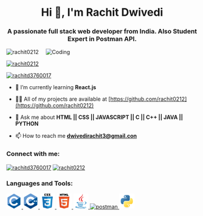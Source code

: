 <h1 align="center">Hi 👋, I'm Rachit Dwivedi</h1>
<h3 align="center">A passionate full stack web developer from India. Also Student Expert in Postman API.</h3>
<img align="right" alt="Coding" width="400" src="https://cdn.myportfolio.com/2fcfcb103788251450a8304378dffded/a62c047f-8369-493c-ab14-71ef51bebc55_rw_1200.gif?h=e8c7ce55b326319eaca316cc1e74518f">
<p align="left"> <img src="https://komarev.com/ghpvc/?username=rachit0212&label=Profile%20views&color=0e75b6&style=flat" alt="rachit0212" /> </p>

<p align="left"> <a href="https://github.com/ryo-ma/github-profile-trophy"><img src="https://github-profile-trophy.vercel.app/?username=rachit0212" alt="rachit0212" /></a> </p>

<p align="left"> <a href="https://twitter.com/rachitd3760017" target="blank"><img src="https://img.shields.io/twitter/follow/rachitd3760017?logo=twitter&style=for-the-badge" alt="rachitd3760017" /></a> </p>

- 🌱 I’m currently learning **React.js**

- 👨‍💻 All of my projects are available at [https://github.com/rachit0212](https://github.com/rachit0212)

- 💬 Ask me about **HTML || CSS || JAVASCRIPT || C || C++ || JAVA || PYTHON**

- 📫 How to reach me **dwivedirachit3@gmail.con**

<h3 align="left">Connect with me:</h3>
<p align="left">
<a href="https://twitter.com/rachitd3760017" target="blank"><img align="center" src="https://raw.githubusercontent.com/rahuldkjain/github-profile-readme-generator/master/src/images/icons/Social/twitter.svg" alt="rachitd3760017" height="30" width="40" /></a>
<a href="https://www.codechef.com/users/rachit0212" target="blank"><img align="center" src="https://cdn.jsdelivr.net/npm/simple-icons@3.1.0/icons/codechef.svg" alt="rachit0212" height="30" width="40" /></a>
</p>

<h3 align="left">Languages and Tools:</h3>
<p align="left"> <a href="https://www.cprogramming.com/" target="_blank" rel="noreferrer"> <img src="https://raw.githubusercontent.com/devicons/devicon/master/icons/c/c-original.svg" alt="c" width="40" height="40"/> </a> <a href="https://www.w3schools.com/cpp/" target="_blank" rel="noreferrer"> <img src="https://raw.githubusercontent.com/devicons/devicon/master/icons/cplusplus/cplusplus-original.svg" alt="cplusplus" width="40" height="40"/> </a> <a href="https://www.w3schools.com/css/" target="_blank" rel="noreferrer"> <img src="https://raw.githubusercontent.com/devicons/devicon/master/icons/css3/css3-original-wordmark.svg" alt="css3" width="40" height="40"/> </a> <a href="https://www.w3.org/html/" target="_blank" rel="noreferrer"> <img src="https://raw.githubusercontent.com/devicons/devicon/master/icons/html5/html5-original-wordmark.svg" alt="html5" width="40" height="40"/> </a> <a href="https://www.java.com" target="_blank" rel="noreferrer"> <img src="https://raw.githubusercontent.com/devicons/devicon/master/icons/java/java-original.svg" alt="java" width="40" height="40"/> </a> <a href="https://postman.com" target="_blank" rel="noreferrer"> <img src="https://www.vectorlogo.zone/logos/getpostman/getpostman-icon.svg" alt="postman" width="40" height="40"/> </a> <a href="https://www.python.org" target="_blank" rel="noreferrer"> <img src="https://raw.githubusercontent.com/devicons/devicon/master/icons/python/python-original.svg" alt="python" width="40" height="40"/> </a> </p>
